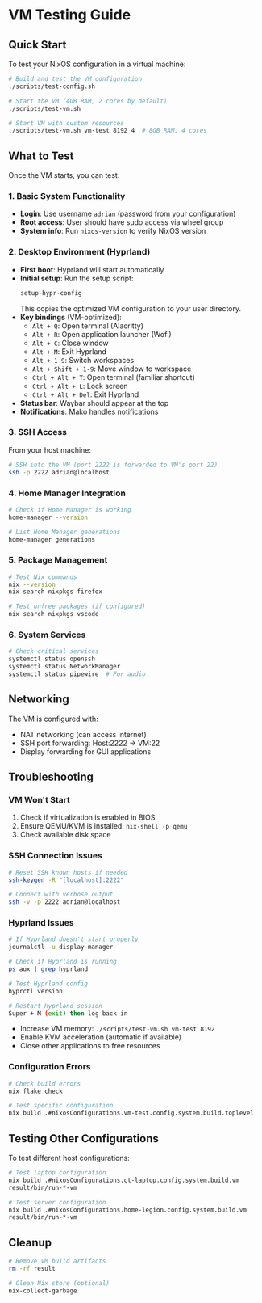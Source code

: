 # VM Testing Guide

## Quick Start

To test your NixOS configuration in a virtual machine:

```bash
# Build and test the VM configuration
./scripts/test-config.sh

# Start the VM (4GB RAM, 2 cores by default)
./scripts/test-vm.sh

# Start VM with custom resources
./scripts/test-vm.sh vm-test 8192 4  # 8GB RAM, 4 cores
```

## What to Test

Once the VM starts, you can test:

### 1. Basic System Functionality
- **Login**: Use username `adrian` (password from your configuration)
- **Root access**: User should have sudo access via wheel group
- **System info**: Run `nixos-version` to verify NixOS version

### 2. Desktop Environment (Hyprland)
- **First boot**: Hyprland will start automatically
- **Initial setup**: Run the setup script:
  ```bash
  setup-hypr-config
  ```
  This copies the optimized VM configuration to your user directory.
- **Key bindings** (VM-optimized):
  - `Alt + Q`: Open terminal (Alacritty)
  - `Alt + R`: Open application launcher (Wofi)
  - `Alt + C`: Close window
  - `Alt + M`: Exit Hyprland
  - `Alt + 1-9`: Switch workspaces
  - `Alt + Shift + 1-9`: Move window to workspace
  - `Ctrl + Alt + T`: Open terminal (familiar shortcut)
  - `Ctrl + Alt + L`: Lock screen
  - `Ctrl + Alt + Del`: Exit Hyprland
- **Status bar**: Waybar should appear at the top
- **Notifications**: Mako handles notifications

### 3. SSH Access
From your host machine:
```bash
# SSH into the VM (port 2222 is forwarded to VM's port 22)
ssh -p 2222 adrian@localhost
```

### 4. Home Manager Integration
```bash
# Check if Home Manager is working
home-manager --version

# List Home Manager generations
home-manager generations
```

### 5. Package Management
```bash
# Test Nix commands
nix --version
nix search nixpkgs firefox

# Test unfree packages (if configured)
nix search nixpkgs vscode
```

### 6. System Services
```bash
# Check critical services
systemctl status openssh
systemctl status NetworkManager
systemctl status pipewire  # For audio
```

## Networking

The VM is configured with:
- NAT networking (can access internet)
- SSH port forwarding: Host:2222 → VM:22
- Display forwarding for GUI applications

## Troubleshooting

### VM Won't Start
1. Check if virtualization is enabled in BIOS
2. Ensure QEMU/KVM is installed: `nix-shell -p qemu`
3. Check available disk space

### SSH Connection Issues
```bash
# Reset SSH known hosts if needed
ssh-keygen -R "[localhost]:2222"

# Connect with verbose output
ssh -v -p 2222 adrian@localhost
```

### Hyprland Issues
```bash
# If Hyprland doesn't start properly
journalctl -u display-manager

# Check if Hyprland is running
ps aux | grep hyprland

# Test Hyprland config
hyprctl version

# Restart Hyprland session
Super + M (exit) then log back in
```
- Increase VM memory: `./scripts/test-vm.sh vm-test 8192`
- Enable KVM acceleration (automatic if available)
- Close other applications to free resources

### Configuration Errors
```bash
# Check build errors
nix flake check

# Test specific configuration
nix build .#nixosConfigurations.vm-test.config.system.build.toplevel
```

## Testing Other Configurations

To test different host configurations:

```bash
# Test laptop configuration
nix build .#nixosConfigurations.ct-laptop.config.system.build.vm
result/bin/run-*-vm

# Test server configuration  
nix build .#nixosConfigurations.home-legion.config.system.build.vm
result/bin/run-*-vm
```

## Cleanup

```bash
# Remove VM build artifacts
rm -rf result

# Clean Nix store (optional)
nix-collect-garbage
```
